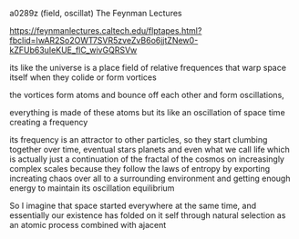 a0289z
(field, oscillat) The Feynman Lectures

https://feynmanlectures.caltech.edu/flptapes.html?fbclid=IwAR2So2OWT7SVR5zveZvB6o6jjtZNew0-kZFUb63uIeKUE_flC_wivGQRSVw

its like the universe is a place field of relative frequences that warp space itself when they colide or form vortices

the vortices form atoms and bounce off each other and form oscillations,

everything is made of these atoms
but its like an oscillation of space time creating a frequency

its frequency is an attractor to other particles, so they start clumbing together over time, eventual stars planets and even what we call life which is actually just a continuation of the fractal of the cosmos on increasingly complex scales because they follow the laws of entropy by exporting increating chaos over all to a surrounding environment and getting enough energy to maintain its oscillation equilibrium

So I imagine that space started everywhere at the same time, and essentially our existence has folded on it self through natural selection as an atomic process combined with ajacent 


